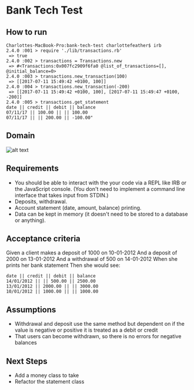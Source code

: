 # Bank Tech Test

## How to run

```
Charlottes-MacBook-Pro:bank-tech-test charlottefeather$ irb
2.4.0 :001 > require './lib/transactions.rb'
 => true
2.4.0 :002 > transactions = Transactions.new
 => #<Transactions:0x007fc2909f6fa0 @list_of_transactions=[], @initial_balance=0>
2.4.0 :003 > transactions.new_transaction(100)
 => [[2017-07-11 15:49:42 +0100, 100]]
2.4.0 :004 > transactions.new_transaction(-200)
 => [[2017-07-11 15:49:42 +0100, 100], [2017-07-11 15:49:47 +0100, -200]]
2.4.0 :005 > transactions.get_statement
date || credit || debit || balance
07/11/17 || 100.00 || || 100.00
07/11/17 || || 200.00 || -100.00"
```

## Domain
![alt text](mindmap.jpg)
## Requirements
* You should be able to interact with the your code via a REPL like IRB or the JavaScript console. (You don't need to implement a command line interface that takes input from STDIN.)
* Deposits, withdrawal.
* Account statement (date, amount, balance) printing.
* Data can be kept in memory (it doesn't need to be stored to a database or anything).

## Acceptance criteria

Given a client makes a deposit of 1000 on 10-01-2012 And a deposit of 2000 on 13-01-2012 And a withdrawal of 500 on 14-01-2012 When she prints her bank statement Then she would see:

```
date || credit || debit || balance
14/01/2012 || || 500.00 || 2500.00
13/01/2012 || 2000.00 || || 3000.00
10/01/2012 || 1000.00 || || 1000.00
```

## Assumptions

* Withdrawal and deposit use the same method but dependent on if the value is negative or positive it is treated as a debit or credit
* That users can become withdrawn, so there is no errors for negative balances

## Next Steps

* Add a money class to take
* Refactor the statement class
